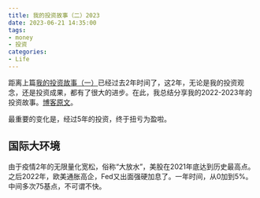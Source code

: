 ```yaml
---
title: 我的投资故事（二）2023
date: 2023-06-21 14:35:00
tags:
- money
- 投资
categories:
- Life
---
```



距离上篇[我的投资故事（一）](https://youngforest.github.io/2021/03/22/investment/)已经过去2年时间了，这2年，无论是我的投资观念，还是投资成果，都有了很大的进步。在此，我总结分享我的2022-2023年的投资故事。[博客原文](https://youngforest.github.io/2023/06/21/investment-2023/)。

最重要的变化是，经过5年的投资，终于扭亏为盈啦。

## 国际大环境

由于疫情2年的无限量化宽松，俗称“大放水”，美股在2021年底达到历史最高点。之后2022年，欧美通胀高企，Fed又出面强硬加息了。一年时间，从0加到5%。中间多次75基点，不可谓不快。